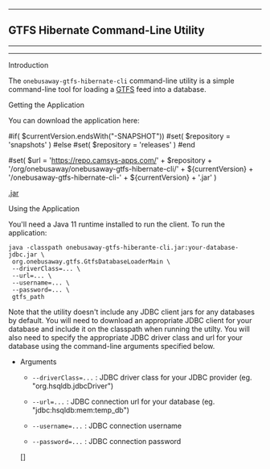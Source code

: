  ------
GTFS Hibernate Command-Line Utility
 ------
 ------
 ------

Introduction

  The `onebusaway-gtfs-hibernate-cli` command-line utility is a simple command-line tool for loading a
[GTFS](https://developers.google.com/transit/gtfs) feed into a database.

Getting the Application

  You can download the application here:

#if( $currentVersion.endsWith("-SNAPSHOT"))
  #set( $repository = 'snapshots' )
#else
  #set( $repository = 'releases' )
#end

#set( $url = 'https://repo.camsys-apps.com/' + $repository + '/org/onebusaway/onebusaway-gtfs-hibernate-cli/' + ${currentVersion} + '/onebusaway-gtfs-hibernate-cli-' + ${currentVersion} + '.jar' )

  [.jar](${url}}onebusaway-gtfs-hibernate-cli-${currentVersion)
  
Using the Application

  You'll need a Java 11 runtime installed to run the client.  To run the application:

```
java -classpath onebusaway-gtfs-hiberante-cli.jar:your-database-jdbc.jar \
 org.onebusaway.gtfs.GtfsDatabaseLoaderMain \
 --driverClass=... \
 --url=... \
 --username=... \
 --password=... \
 gtfs_path
```

  Note that the utility doesn't include any JDBC client jars for any databases by default.  You will need
to download an appropriate JDBC client for your database and include it on the classpath when running
the utilty.  You will also need to specify the appropriate JDBC driver class and url for your database
using the command-line arguments specified below.

* Arguments

  * `--driverClass=...` : JDBC driver class for your JDBC provider (eg. "org.hsqldb.jdbcDriver")
  
  * `--url=...` : JDBC connection url for your database (eg. "jdbc:hsqldb:mem:temp_db")
  
  * `--username=...` : JDBC connection username
  
  * `--password=...` : JDBC connection password
  
  []

     